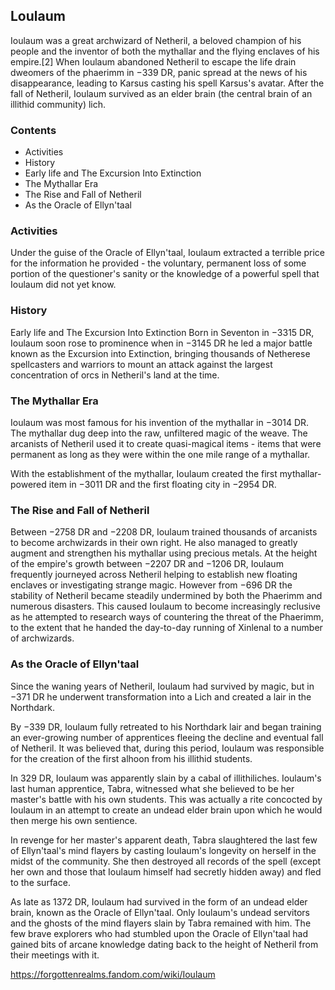 ## Loulaum
Ioulaum was a great archwizard of Netheril, a beloved champion of his people and the inventor of both the mythallar and the flying enclaves of his empire.[2] When Ioulaum abandoned Netheril to escape the life drain dweomers of the phaerimm in −339 DR, panic spread at the news of his disappearance, leading to Karsus casting his spell Karsus's avatar. After the fall of Netheril, Ioulaum survived as an elder brain (the central brain of an illithid community) lich.

### Contents
* Activities
* History
* Early life and The Excursion Into Extinction
* The Mythallar Era
* The Rise and Fall of Netheril
* As the Oracle of Ellyn'taal

### Activities
Under the guise of the Oracle of Ellyn'taal, Ioulaum extracted a terrible price for the information he provided - the voluntary, permanent loss of some portion of the questioner's sanity or the knowledge of a powerful spell that Ioulaum did not yet know.

### History
Early life and The Excursion Into Extinction
Born in Seventon in −3315 DR, Ioulaum soon rose to prominence when in −3145 DR he led a major battle known as the Excursion into Extinction, bringing thousands of Netherese spellcasters and warriors to mount an attack against the largest concentration of orcs in Netheril's land at the time.

### The Mythallar Era
Ioulaum was most famous for his invention of the mythallar in −3014 DR. The mythallar dug deep into the raw, unfiltered magic of the weave. The arcanists of Netheril used it to create quasi-magical items - items that were permanent as long as they were within the one mile range of a mythallar.

With the establishment of the mythallar, Ioulaum created the first mythallar-powered item in −3011 DR and the first floating city in −2954 DR.

### The Rise and Fall of Netheril
Between −2758 DR and −2208 DR, Ioulaum trained thousands of arcanists to become archwizards in their own right. He also managed to greatly augment and strengthen his mythallar using precious metals. At the height of the empire's growth between −2207 DR and −1206 DR, Ioulaum frequently journeyed across Netheril helping to establish new floating enclaves or investigating strange magic. However from −696 DR the stability of Netheril became steadily undermined by both the Phaerimm and numerous disasters. This caused Ioulaum to become increasingly reclusive as he attempted to research ways of countering the threat of the Phaerimm, to the extent that he handed the day-to-day running of Xinlenal to a number of archwizards.

### As the Oracle of Ellyn'taal
Since the waning years of Netheril, Ioulaum had survived by magic, but in −371 DR he underwent transformation into a Lich and created a lair in the Northdark.

By −339 DR, Ioulaum fully retreated to his Northdark lair and began training an ever-growing number of apprentices fleeing the decline and eventual fall of Netheril. It was believed that, during this period, Ioulaum was responsible for the creation of the first alhoon from his illithid students.

In 329 DR, Ioulaum was apparently slain by a cabal of illithiliches. Ioulaum's last human apprentice, Tabra, witnessed what she believed to be her master's battle with his own students. This was actually a rite concocted by Ioulaum in an attempt to create an undead elder brain upon which he would then merge his own sentience.

In revenge for her master's apparent death, Tabra slaughtered the last few of Ellyn'taal's mind flayers by casting Ioulaum's longevity on herself in the midst of the community. She then destroyed all records of the spell (except her own and those that Ioulaum himself had secretly hidden away) and fled to the surface.

As late as 1372 DR, Ioulaum had survived in the form of an undead elder brain, known as the Oracle of Ellyn'taal. Only Ioulaum's undead servitors and the ghosts of the mind flayers slain by Tabra remained with him. The few brave explorers who had stumbled upon the Oracle of Ellyn'taal had gained bits of arcane knowledge dating back to the height of Netheril from their meetings with it.

https://forgottenrealms.fandom.com/wiki/Ioulaum